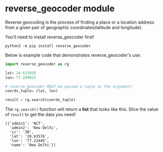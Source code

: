 # reverse_geocoder module

Reverse geocoding is the process of finding a place or a location address from a given pair of geographic coordinates(latitude and longitude).

You'll need to install reverse_geocoder first!

`python3 -m pip install reverse_geocoder`

Below is example code that demonstrates reverse_geocoder's use:

```python
import reverse_geocoder as rg

lat= 28.613939
lon= 77.209023

# reverse_geocoder MUST be passed a tuple as the argument!
coords_tuple= (lat, lon)

result = rg.search(coords_tuple)
```

The `rg.search()` function will return a **list** that looks like this. Slice the value of `result` to get the data you need!

```
[{'admin1': 'NCT',
  'admin2': 'New Delhi',
  'cc': 'IN',
  'lat': '28.63576',
  'lon': '77.22445',
  'name': 'New Delhi'}]
```
